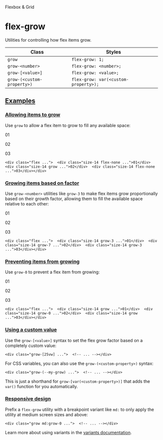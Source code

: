 Flexbox & Grid

# flex-grow

Utilities for controlling how flex items grow.

| Class                      | Styles                               |
| -------------------------- | ------------------------------------ |
| `grow`                     | `flex-grow: 1;`                      |
| `grow-<number>`            | `flex-grow: <number>;`               |
| `grow-[<value>]`           | `flex-grow: <value>;`                |
| `grow-(<custom-property>)` | `flex-grow: var(<custom-property>);` |

## [Examples](#examples)

### [Allowing items to grow](#allowing-items-to-grow)

Use `grow` to allow a flex item to grow to fill any available space:

01

02

03

```
<div class="flex ...">  <div class="size-14 flex-none ...">01</div>  <div class="size-14 grow ...">02</div>  <div class="size-14 flex-none ...">03</div></div>
```

### [Growing items based on factor](#growing-items-based-on-factor)

Use `grow-<number>` utilities like `grow-3` to make flex items grow proportionally based on their growth factor, allowing them to fill the available space relative to each other:

01

02

03

```
<div class="flex ...">  <div class="size-14 grow-3 ...">01</div>  <div class="size-14 grow-7 ...">02</div>  <div class="size-14 grow-3 ...">03</div></div>
```

### [Preventing items from growing](#preventing-items-from-growing)

Use `grow-0` to prevent a flex item from growing:

01

02

03

```
<div class="flex ...">  <div class="size-14 grow ...">01</div>  <div class="size-14 grow-0 ...">02</div>  <div class="size-14 grow ...">03</div></div>
```

### [Using a custom value](#using-a-custom-value)

Use the `grow-[<value>]` syntax to set the flex grow factor based on a completely custom value:

```
<div class="grow-[25vw] ...">  <!-- ... --></div>
```

For CSS variables, you can also use the `grow-(<custom-property>)` syntax:

```
<div class="grow-(--my-grow) ...">  <!-- ... --></div>
```

This is just a shorthand for `grow-[var(<custom-property>)]` that adds the `var()` function for you automatically.

### [Responsive design](#responsive-design)

Prefix a `flex-grow` utility with a breakpoint variant like `md:` to only apply the utility at medium screen sizes and above:

```
<div class="grow md:grow-0 ...">  <!-- ... --></div>
```

Learn more about using variants in the [variants documentation](/docs/hover-focus-and-other-states).

